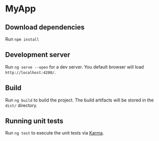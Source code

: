 # MyApp

## Download dependencies

Run `npm install`

## Development server

Run `ng serve --open` for a dev server. You default browser will load `http://localhost:4200/`.

## Build

Run `ng build` to build the project. The build artifacts will be stored in the `dist/` directory.

## Running unit tests

Run `ng test` to execute the unit tests via [Karma](https://karma-runner.github.io).
